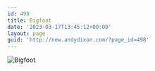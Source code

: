 ```yaml
---
id: 498
title: Bigfoot
date: '2023-03-17T13:45:12+00:00'
layout: page
guid: 'http://new.andydixon.com/?page_id=498'
---
```


![Bigfoot](https://i0.wp.com/assets.g8x2.ldn.idrivee2-23.com/posters/Bigfoot%2001.jpg?w=1200&ssl=1 "Bigfoot")